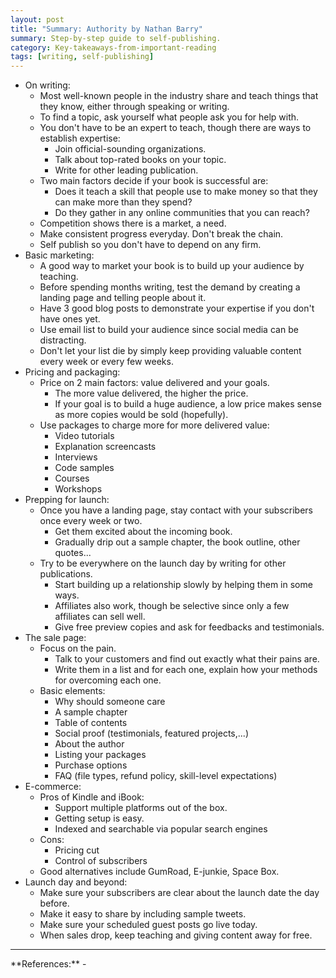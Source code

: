 ```yaml
---
layout: post
title: "Summary: Authority by Nathan Barry"
summary: Step-by-step guide to self-publishing.
category: Key-takeaways-from-important-reading
tags: [writing, self-publishing]
---
```


- On writing:
  - Most well-known people in the industry share and teach things that they know, either through speaking or writing.
  - To find a topic, ask yourself what people ask you for help with.
  - You don't have to be an expert to teach, though there are ways to establish expertise:
    - Join official-sounding organizations.
    - Talk about top-rated books on your topic.
    - Write for other leading publication.
  - Two main factors decide if your book is successful are:
    - Does it teach a skill that people use to make money so that they can make more than they spend?
    - Do they gather in any online communities that you can reach?
  - Competition shows there is a market, a need.
  - Make consistent progress everyday. Don't break the chain.
  - Self publish so you don't have to depend on any firm.
- Basic marketing:
  - A good way to market your book is to build up your audience by teaching.
  - Before spending months writing, test the demand by creating a landing page and telling people about it.
  - Have 3 good blog posts to demonstrate your expertise if you don't have ones yet.
  - Use email list to build your audience since social media can be distracting.
  - Don't let your list die by simply keep providing valuable content every week or every few weeks.
- Pricing and packaging:
  - Price on 2 main factors: value delivered and your goals.
    - The more value delivered, the higher the price.
    - If your goal is to build a huge audience, a low price makes sense as more copies would be sold (hopefully).
  - Use packages to charge more for more delivered value:
    - Video tutorials
    - Explanation screencasts
    - Interviews
    - Code samples
    - Courses
    - Workshops
- Prepping for launch:
  - Once you have a landing page, stay contact with your subscribers once every week or two.
    - Get them excited about the incoming book.
    - Gradually drip out a sample chapter, the book outline, other quotes...
  - Try to be everywhere on the launch day by writing for other publications.
    - Start building up a relationship slowly by helping them in some ways.
    - Affiliates also work, though be selective since only a few affiliates can sell well.
    - Give free preview copies and ask for feedbacks and testimonials.
- The sale page:
  - Focus on the pain.
    - Talk to your customers and find out exactly what their pains are.
    - Write them in a list and for each one, explain how your methods for overcoming each one.
  - Basic elements:
    - Why should someone care
    - A sample chapter
    - Table of contents
    - Social proof (testimonials, featured projects,...)
    - About the author
    - Listing your packages
    - Purchase options
    - FAQ (file types, refund policy, skill-level expectations)
- E-commerce:
  - Pros of Kindle and iBook:
    - Support multiple platforms out of the box.
    - Getting setup is easy.
    - Indexed and searchable via popular search engines
  - Cons:
    - Pricing cut
    - Control of subscribers
  - Good alternatives include GumRoad, E-junkie, Space Box.
- Launch day and beyond:
  - Make sure your subscribers are clear about the launch date the day before.
  - Make it easy to share by including sample tweets.
  - Make sure your scheduled guest posts go live today.
  - When sales drop, keep teaching and giving content away for free.

<hr>
**References:**
- <https://nathanbarry.com/authority/>
